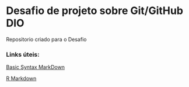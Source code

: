 # Desafio de projeto sobre Git/GitHub DIO
Repositorio criado para o Desafio
### Links úteis:
[Basic Syntax MarkDown](https://www.markdownguide.org/basic-syntax/)

[R Markdown](https://rmarkdown.rstudio.com/index.html)
#
